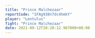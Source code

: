 ```yaml
---
title: "Prince Malchezaar"
reportCode: "1FAg938n7dc4hmkY"
player: "Lentulus"
fight: "Prince Malchezaar"
date: 2021-09-12T20:20:12.967000+00:00
---
```


